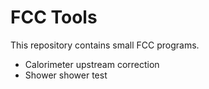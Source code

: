 # FCC Tools

This repository contains small FCC programs.

* Calorimeter upstream correction
* Shower shower test
